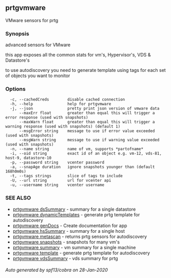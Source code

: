 ## prtgvmware

VMware sensors for prtg

### Synopsis

advanced sensors for VMware

this app exposes all the common stats for vm's, Hypervisor's, VDS & Datastore's

to use autodiscovery you need to generate template using tags for each set of objects you want to monitor


### Options

```
  -c, --cachedCreds        disable cached connection
  -h, --help               help for prtgvmware
  -j, --json               pretty print json version of vmware data
      --maxErr float       greater than equal this will trigger a error response (used with snapshots)
      --maxWarn float      greater than equal this will trigger a warning response (used with snapshots) (default 1)
      --msgError string    message to use if error value exceeded (used with snapshots)
      --msgWarn string     message to use if warning value exceeded (used with snapshots)
  -n, --name string        name of vm, supports *partofname*
  -i, --oid string         exact id of an object e.g. vm-12, vds-81, host-9, datastore-10 
  -p, --password string    vcenter password
  -a, --snapAge duration   ignore snapshots younger than (default 168h0m0s)
  -t, --tags strings       slice of tags to include
  -U, --url string         url for vcenter api
  -u, --username string    vcenter username
```

### SEE ALSO

* [prtgvmware dsSummary](prtgvmware_dsSummary.md)	 - summary for a single datastore
* [prtgvmware dynamicTemplates](prtgvmware_dynamicTemplates.md)	 - generate prtg template for autodiscovery
* [prtgvmware genDocs](prtgvmware_genDocs.md)	 - Create documentation for app
* [prtgvmware hsSummary](prtgvmware_hsSummary.md)	 - summary for a single host
* [prtgvmware metascan](prtgvmware_metascan.md)	 - returns prtg sensors for autodiscovery
* [prtgvmware snapshots](prtgvmware_snapshots.md)	 - snapshots for many vm's
* [prtgvmware summary](prtgvmware_summary.md)	 - vm summary for a single machine
* [prtgvmware template](prtgvmware_template.md)	 - generate prtg template for autodiscovery
* [prtgvmware vdsSummary](prtgvmware_vdsSummary.md)	 - vds summary for prtg

###### Auto generated by spf13/cobra on 28-Jan-2020
